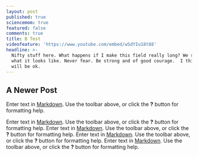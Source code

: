 ```yaml
---
layout: post
published: true
sciencemom: true
featured: false
comments: true
title: B Test
videofeature: 'https://www.youtube.com/embed/wSdYIu18t88'
headline: >-
  Nifty stuff here. What happens if I make this field really long? We shall see
  what it looks like. Never fear. Be strong and of good courage.  I think it
  will be ok.
---
```

## A Newer Post

Enter text in [Markdown](http://daringfireball.net/projects/markdown/). Use the toolbar above, or click the **?** button for formatting help.

Enter text in [Markdown](http://daringfireball.net/projects/markdown/). Use the toolbar above, or click the **?** button for formatting help. Enter text in [Markdown](http://daringfireball.net/projects/markdown/). Use the toolbar above, or click the **?** button for formatting help. Enter text in [Markdown](http://daringfireball.net/projects/markdown/). Use the toolbar above, or click the **?** button for formatting help. Enter text in [Markdown](http://daringfireball.net/projects/markdown/). Use the toolbar above, or click the **?** button for formatting help.
